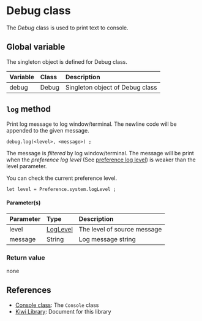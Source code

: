 # Debug class
The *Debug* class is used to print text to console.

## Global variable
The singleton object is defined for Debug class.

|Variable   |Class    | Description                     |
|:---       |:---     |:---                             |
|debug      |Debug    |Singleton object of Debug class  |

## `log` method
Print log message to log window/terminal.
The newline code will be appended to the given message.
````
debug.log(<level>, <message>) ;
````
The message is *filtered* by log window/terminal. The message will be print when the _preference log level_ (See [preference log level](https://github.com/steelwheels/KiwiScript/blob/master/KiwiLibrary/Document/Class/Preference.md)) is weaker than the level parameter.

You can check the current preference level.
````
let level = Preference.system.logLevel ;
````

#### Parameter(s)
|Parameter    |Type   |Description                    |
|:---         |:---   |:---                           |
|level        |[LogLevel](https://github.com/steelwheels/KiwiScript/blob/master/KiwiLibrary/Document/Enum/LogLevel.md) |The level of source message|
|message      |String |Log message string             |

### Return value
none

## References
* [Console class](Console.md): The `Console` class
* [Kiwi Library](https://github.com/steelwheels/KiwiScript/blob/master/KiwiLibrary/Document/Library.md): Document for this library
